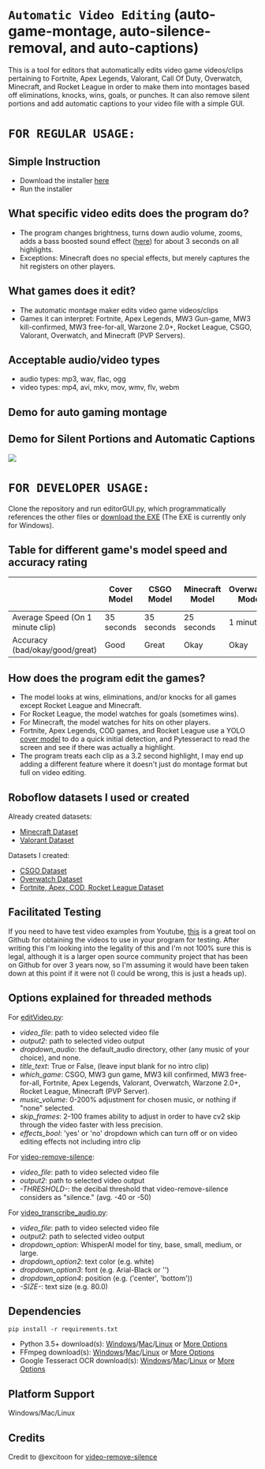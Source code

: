 # `Automatic Video Editing` (auto-game-montage, auto-silence-removal, and auto-captions)

This is a tool for editors that automatically edits video game videos/clips pertaining to Fortnite, Apex Legends, Valorant, Call Of Duty, Overwatch, Minecraft, and Rocket League in order to make them into montages based off eliminations, knocks, wins, goals, or punches. It can also remove silent portions and add automatic captions to your video file with a simple GUI.

# `FOR REGULAR USAGE:`

## Simple Instruction
- Download the installer [here](https://github.com/Noah-Grimaldi/auto-gaming-montage-maker/releases/download/v1.0.0/autosetup_win.exe)
- Run the installer

## What specific video edits does the program do?
- The program changes brightness, turns down audio volume, zooms, adds a bass boosted sound effect ([here](editing_sfx/bass_boosted_fixed.mp3)) for about 3 seconds on all highlights.
- Exceptions: Minecraft does no special effects, but merely captures the hit registers on other players.

## What games does it edit?
- The automatic montage maker edits video game videos/clips
- Games it can interpret: Fortnite, Apex Legends, MW3 Gun-game, MW3 kill-confirmed, MW3 free-for-all, Warzone 2.0+, Rocket League, CSGO, Valorant, Overwatch, and Minecraft (PVP Servers).

## Acceptable audio/video types
- audio types: mp3, wav, flac, ogg
- video types: mp4, avi, mkv, mov, wmv, flv, webm

## Demo for auto gaming montage

## Demo for Silent Portions and Automatic Captions
![](example.gif)

# `FOR DEVELOPER USAGE:`

Clone the repository and run editorGUI.py, which programmatically references the other files or [download the EXE](https://github.com/Noah-Grimaldi/auto-gaming-montage-maker/releases/download/v1.0.0/autosetup_win.exe) (The EXE is currently only for Windows).

## Table for different game's model speed and accuracy rating
|                                 | Cover Model   | CSGO Model    | Minecraft Model | Overwatch Model | Valorant Model | Pytesseract + Cover Model |
| ------------------------------- | ------------- | ------------- | --------------- | --------------- | -------------- | ------------------------- |
| Average Speed (On 1 minute clip)| 35 seconds    | 35 seconds    | 25 seconds      | 1 minute        | 35 seconds     | 5 minutes                 |
| Accuracy (bad/okay/good/great)  | Good          | Great         | Okay            | Okay            | Great          | Great                     |

## How does the program edit the games?
- The model looks at wins, eliminations, and/or knocks for all games except Rocket League and Minecraft.
- For Rocket League, the model watches for goals (sometimes wins).
- For Minecraft, the model watches for hits on other players.
- Fortnite, Apex Legends, COD games, and Rocket League use a YOLO [cover model](YOLOmodels/covermodel.pt) to do a quick initial detection, and Pytesseract to read the screen and see if there was actually a highlight.
- The program treats each clip as a 3.2 second highlight, I may end up adding a different feature where it doesn't just do montage format but full on video editing.

## Roboflow datasets I used or created
Already created datasets:
- [Minecraft Dataset](https://universe.roboflow.com/benjamin-t1dqd/minecraft-pvp-ai/browse?queryText=class%3APlayer&pageSize=200&startingIndex=0&browseQuery=true)
- [Valorant Dataset](https://universe.roboflow.com/suman-kumar-dx18l/valorant-kill-banner-woebs/images/ZGUdwP6PpO7qMgHOXWh0?queryText=&pageSize=50&startingIndex=50&browseQuery=true)

Datasets I created:
- [CSGO Dataset](https://universe.roboflow.com/overwatchkillsign/csgo-head-and-kill)
- [Overwatch Dataset](https://universe.roboflow.com/overwatchkillsign/overwatch-kill-sign-detector)
- [Fortnite, Apex, COD, Rocket League Dataset](https://universe.roboflow.com/overwatchkillsign/fortnite-apex-league-cod)

## Facilitated Testing
If you need to have test video examples from Youtube, [this](https://github.com/ytdl-org/youtube-dl) is a great tool on Github for obtaining the videos to use in your program for testing. After writing this I'm looking into the legality of this and I'm not 100% sure this is legal, although it is a larger open source community project that has been on Github for over 3 years now, so I'm assuming it would have been taken down at this point if it were not (I could be wrong, this is just a heads up).

## Options explained for threaded methods
For [editVideo.py](packagefiles/editVideo.py): 

- *video_file*: path to video selected video file
- *output2*: path to selected video output 
- *dropdown_audio*: the default_audio directory, other (any music of your choice), and none.
- *title_text*: True or False, (leave input blank for no intro clip)
- *which_game*: CSGO, MW3 gun game, MW3 kill confirmed, MW3 free-for-all, Fortnite, Apex Legends, Valorant, Overwatch, Warzone 2.0+, Rocket League, Minecraft (PVP Server).
- *music_volume*: 0-200% adjustment for chosen music, or nothing if "none" selected.
- *skip_frames*: 2-100 frames ability to adjust in order to have cv2 skip through the video faster with less precision.
- *effects_bool*: 'yes' or 'no' dropdown which can turn off or on video editing effects not including intro clip

For [video-remove-silence](packagefiles/video_remove_silence.py):

- *video_file*: path to video selected video file
- *output2*: path to selected video output
- *-THRESHOLD-*: the decibal threshold that video-remove-silence considers as "silence." (avg. -40 or -50)

For [video_transcribe_audio.py](packagefiles/video_transcribe_audio.py):

- *video_file*: path to video selected video file
- *output2*: path to selected video output
- *dropdown_option*: WhisperAI model for tiny, base, small, medium, or large.
- *dropdown_option2*: text color (e.g. white)
- *dropdown_option3*: font (e.g. Arial-Black or '')
- *dropdown_option4*: position (e.g. ('center', 'bottom'))
- *-SIZE-*: text size (e.g. 80.0)

## Dependencies
`pip install -r requirements.txt`
- Python 3.5+ download(s): [Windows](https://www.python.org/ftp/python/3.12.0/python-3.12.0-amd64.exe)/[Mac](https://www.python.org/ftp/python/3.12.0/python-3.12.0-macos11.pkg)/[Linux](https://www.python.org/ftp/python/3.12.0/Python-3.12.0.tar.xz) or [More Options](https://www.python.org/downloads/)
- FFmpeg download(s): [Windows](https://community.chocolatey.org/packages/ffmpeg)/[Mac](https://formulae.brew.sh/formula/ffmpeg)/[Linux](https://www.geeksforgeeks.org/how-to-install-ffmpeg-in-linux/) or [More Options](https://www.ffmpeg.org/download.html)
- Google Tesseract OCR download(s): [Windows](https://github.com/tesseract-ocr/tesseract?tab=readme-ov-file#installing-tesseract)/[Mac](https://formulae.brew.sh/formula/tesseract)/[Linux](https://tesseract-ocr.github.io/tessdoc/Installation.html) or [More Options](https://tesseract-ocr.github.io/tessdoc/Installation.html)

## Platform Support 
Windows/Mac/Linux

## Credits
Credit to @excitoon for [video-remove-silence](https://github.com/excitoon/video-remove-silence)

